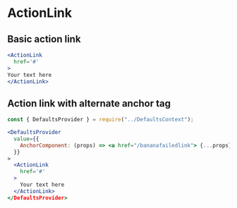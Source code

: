 # ActionLink

## Basic action link

```jsx
<ActionLink
  href='#'
>
Your text here
</ActionLink>
```

## Action link with alternate anchor tag

```jsx
const { DefaultsProvider } = require("../DefaultsContext");

<DefaultsProvider
  value={{
    AnchorComponent: (props) => <a href="/bananafailedlink"> {...props} />
  }}
>
  <ActionLink
    href='#'
  >
    Your text here
  </ActionLink>
</DefaultsProvider>
```

